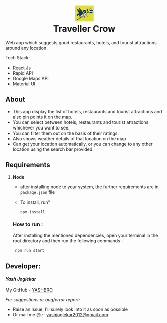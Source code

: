 <h1 align="center">
<img src='./public/TravellerCrow.jpg' height='50px' />
<br/>
Traveller Crow</h1>


Web app which suggests good restaurants, hotels, and tourist attractions around any location.

Tech Stack:

- React Js
- Rapid API
- Google Maps API 
- Material UI

## About

- This app display the list of hotels, restaurants and tourist attractions and also pin points it on the map.
- You can select between hotels, restaurants and tourist attractions whichever you want to see.
- You can filter them out on the basis of their ratings.
- Also shows weather details of that location on the map
- Can get your location automatically, or you can change to any other location using the search bar provided.

## Requirements

1. **Node**

    -   after installing node to your system, the further requirements are in `package.json` file
    -   To install, run"
                
            npm install    

    ### How to run :

    After installing the mentioned dependencies, open your terminal in the root directory and then run the following commands :

        npm run start


## Developer:

#### _Yash Joglekar_

My GitHub - [YASHBRO](https://github.com/YASHBRO/ "Contact me here")

_For suggestions or bug/error report:_

-   Raise an issue, I'll surely look into it as soon as possible
-   Or mail me @ :- [yashjoglekar2012@gmail.com](https://mail.google.com/mail/u/0/?fs=1&to=yashjoglekar1220@gmail.com&su=Issue+with+Traveller+Crow+repository&body=Write+your+issues+here:%0A "Click to send an email")
